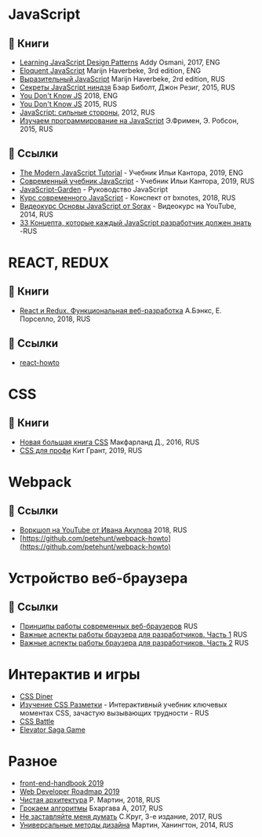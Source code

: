# JavaScript

## :book: Книги

* [Learning JavaScript Design Patterns](https://addyosmani.com/resources/essentialjsdesignpatterns/book/) Addy Osmani, 2017, ENG
* [Eloquent JavaScript](http://eloquentjavascript.net/) Marijn Haverbeke, 3rd edition, ENG
* [Выразительный JavaScript](https://karmazzin.gitbooks.io/eloquentjavascript_ru/content/) Marijn Haverbeke, 2rd edition, RUS
* [Секреты JavaScript ниндзя](http://www.habucenter.ru/upload/iblock/76a/76a7f6a0d1fda54f72505775f5b9d864.pdf) Бэар Биболт, Джон Резиг, 2015, RUS
* [You Don't Know JS](https://github.com/getify/You-Dont-Know-JS) 2018, ENG
* [You Don't Know JS](https://github.com/azat-io/you-dont-know-js-ru) 2015, RUS
* [JavaScript: сильные стороны](https://orkhanalyshov.com/media/JavaScript/books/TheGoodParts.pdf), 2012, RUS
* [Изучаем программирование на JavaScript](https://vk.com/doc247540843_451332840?hash=dc2d1c75ea81e0dd88&dl=ab3b056f818825c5e3) Э.Фримен, Э. Робсон, 2015, RUS

## :link: Ссылки

* [The Modern JavaScript Tutorial](http://javascript.info/) - Учебник Ильи Кантора, 2019, ENG 
* [Современный учебник JavaScript](https://learn.javascript.ru/) - Учебник Ильи Кантора, 2019, RUS 
* [JavaScript-Garden](https://bonsaiden.github.io/JavaScript-Garden/ru/) - Руководство JavaScript
* [Курс современного JavaScript](https://bxnotes.ru/conspect/kurs-sovremennogo-javascript/) - Конспект от bxnotes, 2018, RUS
* [Видеокурс Основы JavaScript от Sorax](https://www.youtube.com/playlist?list=PL363QX7S8MfSxcHzvkNEqMYbOyhLeWwem) - Видеокурс на YouTube, 2014, RUS
* [33 Концепта, которые каждый JavaScript разработчик должен знать 
](https://github.com/gumennii/33-js-concepts) -RUS

# REACT, REDUX

## :book: Книги

* [React и Redux. Функциональная веб-разработка](https://vk.com/doc112601340_459055741?hash=09ff8dbdfb87e57f7c&dl=19f5a59504b66e5074) А.Бэнкс, Е. Порселло, 2018, RUS

## :link: Ссылки
* [react-howto](https://github.com/petehunt/react-howto/blob/master/README-ru.md)

# CSS

## :book: Книги

* [Новая большая книга CSS](https://orkhanalyshov.com/media/HTMLCSS/DavidSawyerMcFarlandCSStheMissingManual.pdf) Макфарланд Д., 2016, RUS
* [CSS для профи](https://vk.com/doc382132060_497997477?hash=ebd2a27862fb6f7a0c&dl=ac834b2017ef9f8fa9) Кит Грант, 2019, RUS

# Webpack

## :link: Ссылки
* [Воркшоп на YouTube от Ивана Акулова](https://www.youtube.com/playlist?list=PLTbz5Wv5vNcs0zKKmF0DSo6m05RnMqUXk) 2018, RUS
* [https://github.com/petehunt/webpack-howto](https://github.com/petehunt/webpack-howto)

# Устройство веб-браузера

## :link: Ссылки
* [Принципы работы современных веб-браузеров](https://www.html5rocks.com/ru/tutorials/internals/howbrowserswork/) RUS
* [Важные аспекты работы браузера для разработчиков. Часть 1](https://habr.com/ru/company/dataart/blog/304138/) RUS
* [Важные аспекты работы браузера для разработчиков. Часть 2](https://habr.com/ru/company/dataart/blog/304934/) RUS

# Интерактив и игры

* [CSS Diner](http://flukeout.github.io/)
* [Изучение CSS Разметки](http://ru.learnlayout.com/) - Интерактивный учебник ключевых моментах CSS, зачастую вызывающих трудности - RUS
* [CSS Battle](https://cssbattle.dev/)
* [Elevator Saga Game](https://play.elevatorsaga.com/)

# Разное

* [front-end-handbook 2019](https://frontendmasters.com/books/front-end-handbook/2019/#1)
* [Web Developer Roadmap 2019](https://github.com/kamranahmedse/developer-roadmap)
* [Чистая архитектура](https://vk.com/doc44301783_469642449?hash=5d281ab26c9f4947d5&dl=20b940f81ae4b21140) Р. Мартин, 2018, RUS
* [Грокаем алгоритмы](https://vk.com/doc2036633_461668315?hash=3bbe2d53fdb5bac884&dl=71b079d5bac8067813) Бхаргава А, 2017, RUS
* [Не заставляйте меня думать](https://vk.com/doc497141998_473199360) C.Круг, 3-е издание, 2017, RUS
* [Универсальные методы дизайна](https://kpp68.ru/wp-content/uploads/bsk-pdf-manager/2015-07-31_6.pdf) Мартин, Ханингтон, 2014, RUS
